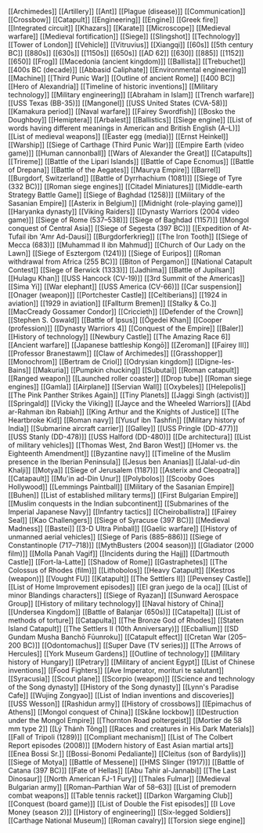 [[Archimedes]]
[[Artillery]]
[[Ant]]
[[Plague (disease)]]
[[Communication]]
[[Crossbow]]
[[Catapult]]
[[Engineering]]
[[Engine]]
[[Greek fire]]
[[Integrated circuit]]
[[Khazars]]
[[Karate]]
[[Microscope]]
[[Medieval warfare]]
[[Medieval fortification]]
[[Siege]]
[[Slingshot]]
[[Technology]]
[[Tower of London]]
[[Vehicle]]
[[Vitruvius]]
[[Xiangqi]]
[[60s]]
[[5th century BC]]
[[880s]]
[[630s]]
[[1150s]]
[[650s]]
[[AD 62]]
[[630]]
[[885]]
[[1152]]
[[650]]
[[Frog]]
[[Macedonia (ancient kingdom)]]
[[Ballista]]
[[Trebuchet]]
[[400s BC (decade)]]
[[Abbasid Caliphate]]
[[Environmental engineering]]
[[Machine]]
[[Third Punic War]]
[[Outline of ancient Rome]]
[[400 BC]]
[[Hero of Alexandria]]
[[Timeline of historic inventions]]
[[Military technology]]
[[Military engineering]]
[[Abraham in Islam]]
[[Trench warfare]]
[[USS Texas (BB-35)]]
[[Mangonel]]
[[USS United States (CVA-58)]]
[[Kamakura period]]
[[Naval warfare]]
[[Fairey Swordfish]]
[[Bosko the Doughboy]]
[[Hemiptera]]
[[Arbalest]]
[[Ballistics]]
[[Siege engine]]
[[List of words having different meanings in American and British English (A–L)]]
[[List of medieval weapons]]
[[Easter egg (media)]]
[[Ernst Heinkel]]
[[Warship]]
[[Siege of Carthage (Third Punic War)]]
[[Empire Earth (video game)]]
[[Human cannonball]]
[[Wars of Alexander the Great]]
[[Catapults]]
[[Trireme]]
[[Battle of the Lipari Islands]]
[[Battle of Cape Ecnomus]]
[[Battle of Drepana]]
[[Battle of the Aegates]]
[[Maurya Empire]]
[[Barrel]]
[[Burgdorf, Switzerland]]
[[Battle of Dyrrhachium (1081)]]
[[Siege of Tyre (332 BC)]]
[[Roman siege engines]]
[[Citadel Miniatures]]
[[Middle-earth Strategy Battle Game]]
[[Siege of Baghdad (1258)]]
[[Military of the Sasanian Empire]]
[[Asterix in Belgium]]
[[Midnight (role-playing game)]]
[[Haryanka dynasty]]
[[Viking Raiders]]
[[Dynasty Warriors (2004 video game)]]
[[Siege of Rome (537–538)]]
[[Siege of Baghdad (1157)]]
[[Mongol conquest of Central Asia]]
[[Siege of Segesta (397 BC)]]
[[Expedition of At-Tufail ibn 'Amr Ad-Dausi]]
[[Burgdorferkrieg]]
[[The Iron Tooth]]
[[Siege of Mecca (683)]]
[[Muhammad II ibn Mahmud]]
[[Church of Our Lady on the Lawn]]
[[Siege of Esztergom (1241)]]
[[Siege of Euripos]]
[[Roman withdrawal from Africa (255 BC)]]
[[Biton of Pergamon]]
[[National Catapult Contest]]
[[Siege of Berwick (1333)]]
[[Jadhima]]
[[Battle of Jupilsan]]
[[Hulagu Khan]]
[[USS Hancock (CV-19)]]
[[3rd Summit of the Americas]]
[[Sima Yi]]
[[War elephant]]
[[USS America (CV-66)]]
[[Car suspension]]
[[Onager (weapon)]]
[[Portchester Castle]]
[[Celtiberians]]
[[1924 in aviation]]
[[1929 in aviation]]
[[Fallturm Bremen]]
[[Stalky & Co.]]
[[MacCready Gossamer Condor]]
[[Criccieth]]
[[Defender of the Crown]]
[[Stephen S. Oswald]]
[[Battle of Ipsus]]
[[Ögedei Khan]]
[[Cooper (profession)]]
[[Dynasty Warriors 4]]
[[Conquest of the Empire]]
[[Baler]]
[[History of technology]]
[[Newbury Castle]]
[[The Amazing Race 6]]
[[Ancient warfare]]
[[Japanese battleship Kongō]]
[[Zeroman]]
[[Fairey III]]
[[Professor Branestawm]]
[[Claw of Archimedes]]
[[Grasshopper]]
[[Monochrom]]
[[Bertram de Criol]]
[[Odrysian kingdom]]
[[Digne-les-Bains]]
[[Makuria]]
[[Pumpkin chucking]]
[[Subutai]]
[[Roman catapult]]
[[Ranged weapon]]
[[Launched roller coaster]]
[[Drop tube]]
[[Roman siege engines]]
[[Gamla]]
[[Airplane]]
[[Servian Wall]]
[[Oxybeles]]
[[Helepolis]]
[[The Pink Panther Strikes Again]]
[[Tiny Planets]]
[[Jaggi Singh (activist)]]
[[Springald]]
[[Vicky the Viking]]
[[Jayce and the Wheeled Warriors]]
[[Abd ar-Rahman ibn Rabiah]]
[[King Arthur and the Knights of Justice]]
[[The Heartbroke Kid]]
[[Roman navy]]
[[Yusuf ibn Tashfin]]
[[Military history of India]]
[[Submarine aircraft carrier]]
[[Galley]]
[[USS Pringle (DD-477)]]
[[USS Stanly (DD-478)]]
[[USS Halford (DD-480)]]
[[De architectura]]
[[List of military vehicles]]
[[Thomas West, 2nd Baron West]]
[[Homer vs. the Eighteenth Amendment]]
[[Byzantine navy]]
[[Timeline of the Muslim presence in the Iberian Peninsula]]
[[Jesus ben Ananias]]
[[Jalal-ud-din Khalji]]
[[Motya]]
[[Siege of Jerusalem (1187)]]
[[Asterix and Cleopatra]]
[[Catapault]]
[[Mu'in ad-Din Unur]]
[[Polybolos]]
[[Scooby Goes Hollywood]]
[[Lemmings Paintball]]
[[Military of the Sasanian Empire]]
[[Buhen]]
[[List of established military terms]]
[[First Bulgarian Empire]]
[[Muslim conquests in the Indian subcontinent]]
[[Submarines of the Imperial Japanese Navy]]
[[Infantry tactics]]
[[Cheiroballistra]]
[[Fairey Seal]]
[[Kao Challengers]]
[[Siege of Syracuse (397 BC)]]
[[Medieval Madness]]
[[Bastei]]
[[3-D Ultra Pinball]]
[[Gaelic warfare]]
[[History of unmanned aerial vehicles]]
[[Siege of Paris (885–886)]]
[[Siege of Constantinople (717–718)]]
[[MythBusters (2004 season)]]
[[Gladiator (2000 film)]]
[[Molla Panah Vagif]]
[[Incidents during the Hajj]]
[[Dartmouth Castle]]
[[Fort-la-Latte]]
[[Shadow of Rome]]
[[Gastraphetes]]
[[The Colossus of Rhodes (film)]]
[[Lithobolos]]
[[Heavy Catapult]]
[[Kestros (weapon)]]
[[Vought FU]]
[[Katapult]]
[[The Settlers II]]
[[Pevensey Castle]]
[[List of Home Improvement episodes]]
[[El gran juego de la oca]]
[[List of minor Blandings characters]]
[[Siege of Ryazan]]
[[Sunward Aerospace Group]]
[[History of military technology]]
[[Naval history of China]]
[[Undersea Kingdom]]
[[Battle of Balanjar (650s)]]
[[Catapelta]]
[[List of methods of torture]]
[[Catapulta]]
[[The Bronze God of Rhodes]]
[[Staten Island Catapult]]
[[The Settlers II (10th Anniversary)]]
[[Ecballium]]
[[SD Gundam Musha Banchō Fūunroku]]
[[Catapult effect]]
[[Cretan War (205–200 BC)]]
[[Odontomachus]]
[[Super Dave (TV series)]]
[[The Arrows of Hercules]]
[[York Museum Gardens]]
[[Outline of technology]]
[[Military history of Hungary]]
[[Petrary]]
[[Military of ancient Egypt]]
[[List of Chinese inventions]]
[[Food Fighters]]
[[Ave Imperator, morituri te salutant]]
[[Syracusia]]
[[Scout plane]]
[[Scorpio (weapon)]]
[[Science and technology of the Song dynasty]]
[[History of the Song dynasty]]
[[Lynn's Paradise Cafe]]
[[Wujing Zongyao]]
[[List of Indian inventions and discoveries]]
[[USS Wesson]]
[[Rashidun army]]
[[History of crossbows]]
[[Epimachus of Athens]]
[[Mongol conquest of China]]
[[Skåne lockbow]]
[[Destruction under the Mongol Empire]]
[[Thornton Road poltergeist]]
[[Mortier de 58 mm type 2]]
[[Lý Thánh Tông]]
[[Races and creatures in His Dark Materials]]
[[Fall of Tripoli (1289)]]
[[Compliant mechanism]]
[[List of The Colbert Report episodes (2008)]]
[[Modern history of East Asian martial arts]]
[[Enea Bossi Sr.]]
[[Bossi-Bonomi Pedaliante]]
[[Cleitus (son of Bardylis)]]
[[Siege of Motya]]
[[Battle of Messene]]
[[HMS Slinger (1917)]]
[[Battle of Catana (397 BC)]]
[[Fate of Hellas]]
[[Abu Tahir al-Jannabi]]
[[The Last Dinosaur]]
[[North American FJ-1 Fury]]
[[Thales Fulmar]]
[[Medieval Bulgarian army]]
[[Roman–Parthian War of 58–63]]
[[List of premodern combat weapons]]
[[Table tennis racket]]
[[Darkon Wargaming Club]]
[[Conquest (board game)]]
[[List of Double the Fist episodes]]
[[I Love Money (season 2)]]
[[History of engineering]]
[[Six-legged Soldiers]]
[[Carthage National Museum]]
[[Roman cavalry]]
[[Torsion siege engine]]
